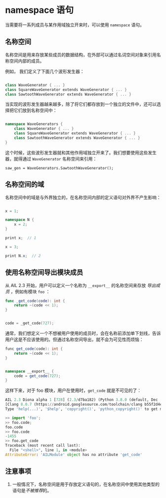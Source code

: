 # namespace 语句

当需要将一系列成员与某作用域独立开来时，可以使用 `namespace` 语句。

## 名称空间

名称空间是用来存放某些成员的数据结构，在外部可以通过名词空间对象来引用名称空间内部的成员。

例如， 我们定义了下面几个波形发生器：

```C#

class WaveGenerator { ... }
class SquareWaveGenerator extends WaveGenerator { ... }
class SawtoothWaveGenerator extends WaveGenerator { ... }

```

当实现的波形发生器越来越多，除了将它们都存放到一个独立的文件中，还可以选择把它们放到名称空间中：

```C#

namespace WaveGenerators {
    class WaveGenerator { ... }
    class SquareWaveGenerator extends WaveGenerator { ... }
    class SawtoothWaveGenerator extends WaveGenerator { ... }
}

```

这个时候，这些波形发生器就和其他作用域独立开来了。我们想要使用这些发生器，就得通过 `WaveGenerator` 名称空间来引用：

```
saw_gen = WaveGenerators.SawtoothWaveGenerator();
```

## 名称空间的域

名称空间中的域是与外界独立的，在名称空间内部的定义语句对外界不产生影响：
```C#

x = 1;

namespace N {
    x = 2;
}

print x;  // 1

x = 3;

print N.x;  // 2
```

## 使用名称空间导出模块成员

从 AIL 2.3 开始，用户可以定义一个名称为 `__export__` 的名称空间来存放 *导出成员* ，例如有模块 `foo` ：

```swift
func _get_code(code): int {
    return ~(code << 1);
}


code = _get_code(727);
```

通常，我们想定义一个不想被用户使用的成员时，会在名称前添加单下划线，告诉用户这是不应该使用的。但通过名称空间导出，就不会为可见性而烦恼：
```C#
func get_code(code): int {
    return ~(code << 1);
}


namespace __export__ {
    code = get_code(727);
}
```

这样下来，对于 foo 模块，用户在使用时，`get_code` 就是不可见的了：

```python
AIL 2.3 Diona alpha 1 [728] (2.3/d7ba182) (Python 3.8.0 (default, Dec  5 2019, 10:53:43)
[Clang 8.0.7 (https://android.googlesource.com/toolchain/clang b55f2d4ebfd35bf6)
Type 'help(...)', '$help', 'copyright()', 'python_copyright()' to get more information, 'exit()' to exit.

>> import 'foo';
>> foo.code;
foo.code
>> foo.code
-1455
>> foo.get_code
Traceback (most recent call last):
  File "<shell>", line 1, in <module>
AttributeError: 'AILModule' object has no attribute 'get_code'
```

## 注意事项

1. 一般情况下，名称空间是用于存放定义语句的，在名称空间中使用其他类型的语句是*不被推荐*的。

